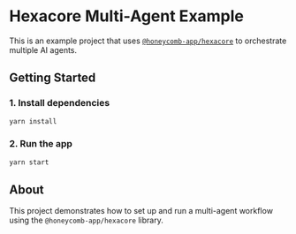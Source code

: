 # Hexacore Multi-Agent Example

This is an example project that uses [`@honeycomb-app/hexacore`](https://www.npmjs.com/package/@honeycomb-app/hexacore) to orchestrate multiple AI agents.

## Getting Started

### 1. Install dependencies

```bash
yarn install
```

### 2. Run the app

```bash
yarn start
```

## About

This project demonstrates how to set up and run a multi-agent workflow using the `@honeycomb-app/hexacore` library.
